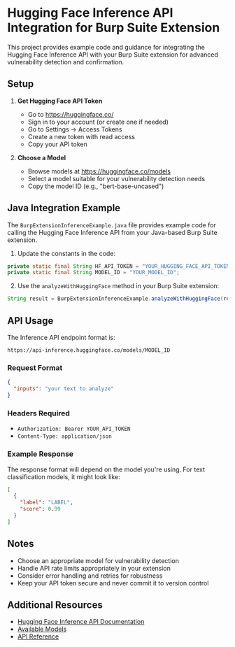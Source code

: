 # Hugging Face Inference API Integration for Burp Suite Extension

This project provides example code and guidance for integrating the Hugging Face Inference API with your Burp Suite extension for advanced vulnerability detection and confirmation.

## Setup

1. **Get Hugging Face API Token**
   - Go to https://huggingface.co/
   - Sign in to your account (or create one if needed)
   - Go to Settings -> Access Tokens
   - Create a new token with read access
   - Copy your API token

2. **Choose a Model**
   - Browse models at https://huggingface.co/models
   - Select a model suitable for your vulnerability detection needs
   - Copy the model ID (e.g., "bert-base-uncased")

## Java Integration Example

The `BurpExtensionInferenceExample.java` file provides example code for calling the Hugging Face Inference API from your Java-based Burp Suite extension.

1. Update the constants in the code:
```java
private static final String HF_API_TOKEN = "YOUR_HUGGING_FACE_API_TOKEN";
private static final String MODEL_ID = "YOUR_MODEL_ID";
```

2. Use the `analyzeWithHuggingFace` method in your Burp Suite extension:
```java
String result = BurpExtensionInferenceExample.analyzeWithHuggingFace(requestData);
```

## API Usage

The Inference API endpoint format is:
```
https://api-inference.huggingface.co/models/MODEL_ID
```

### Request Format
```json
{
  "inputs": "your text to analyze"
}
```

### Headers Required
- `Authorization: Bearer YOUR_API_TOKEN`
- `Content-Type: application/json`

### Example Response
The response format will depend on the model you're using. For text classification models, it might look like:
```json
[
  {
    "label": "LABEL",
    "score": 0.99
  }
]
```

## Notes
- Choose an appropriate model for vulnerability detection
- Handle API rate limits appropriately in your extension
- Consider error handling and retries for robustness
- Keep your API token secure and never commit it to version control

## Additional Resources
- [Hugging Face Inference API Documentation](https://huggingface.co/docs/api-inference/index)
- [Available Models](https://huggingface.co/models)
- [API Reference](https://huggingface.co/docs/api-inference/detailed_parameters)
